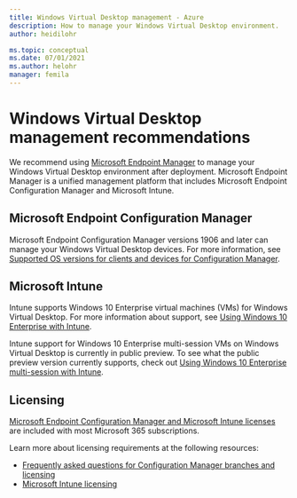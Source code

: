 ```yaml
---
title: Windows Virtual Desktop management - Azure
description: How to manage your Windows Virtual Desktop environment.
author: heidilohr

ms.topic: conceptual
ms.date: 07/01/2021
ms.author: helohr
manager: femila
---
```

# Windows Virtual Desktop management recommendations

We recommend using [Microsoft Endpoint Manager](https://www.microsoft.com/endpointmanager) to manage your Windows Virtual Desktop environment after deployment. Microsoft Endpoint Manager is a unified management platform that includes Microsoft Endpoint Configuration Manager and Microsoft Intune.

## Microsoft Endpoint Configuration Manager

Microsoft Endpoint Configuration Manager versions 1906 and later can manage your Windows Virtual Desktop devices. For more information, see [Supported OS versions for clients and devices for Configuration Manager](/mem/configmgr/core/plan-design/configs/supported-operating-systems-for-clients-and-devices#windows-virtual-desktop).

## Microsoft Intune

Intune supports Windows 10 Enterprise virtual machines (VMs) for Windows Virtual Desktop. For more information about support, see [Using Windows 10 Enterprise with Intune](/mem/intune/fundamentals/windows-virtual-desktop).

Intune support for Windows 10 Enterprise multi-session VMs on Windows Virtual Desktop is currently in public preview. To see what the public preview version currently supports, check out [Using Windows 10 Enterprise multi-session with Intune](/mem/intune/fundamentals/windows-virtual-desktop-multi-session).

## Licensing

[Microsoft Endpoint Configuration Manager and Microsoft Intune licenses](https://microsoft.com/microsoft-365/enterprise-mobility-security/compare-plans-and-pricing) are included with most Microsoft 365 subscriptions. 

Learn more about licensing requirements at the following resources:

- [Frequently asked questions for Configuration Manager branches and licensing](/mem/configmgr/core/understand/product-and-licensing-faq#bkmk_equiv-sub) 
- [Microsoft Intune licensing](/mem/intune/fundamentals/licenses)

